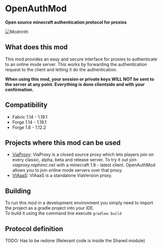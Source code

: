 # OpenAuthMod
**Open source minecraft authentication protocol for proxies**

![Modrinth](https://img.shields.io/modrinth/dt/Fb6XdDFr?label=Modrinth%20Downloads)

## What does this mod
This mod provides an easy and secure interface for proxies to authenticate to an online mode server. This works by forwarding the authentication request to the client and letting it do the authentication.

**When using this mod, your session or private keys WILL NOT be sent to the server at any point. Everything is done clientside and with your confirmation.**

## Compatibility
* Fabric 1.14 - 1.19.1
* Forge 1.14 - 1.19.1
* Forge 1.8 - 1.12.2

## Projects where this mod can be used
* [ViaProxy](https://discord.gg/dCzT9XHEWu): ViaProxy is a closed source proxy which lets players join on every classic, alpha, beta and release server. To try it out join *viaproxy.raphimc.net* with a minecraft 1.8 - latest client. OpenAuthMod allows you to join online mode servers over that proxy.
* [VIAaaS](https://github.com/ViaVersion/VIAaaS): VIAaaS is a standalone ViaVersion proxy.

## Building
To run this mod in a development environment you simply need to import the project as a gradle project into your IDE.\
To build it using the command line execute `gradlew build`

## Protocol definition
TODO: Has to be redone (Relevant code is inside the Shared module)
